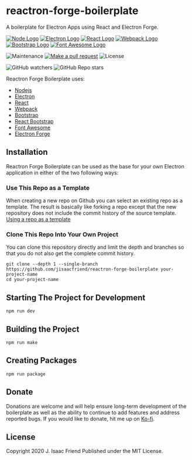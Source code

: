 # reactron-forge-boilerplate
A boilerplate for Electron Apps using React and Electron Forge.

[![Node Logo](https://www.vectorlogo.zone/logos/nodejs/nodejs-icon.svg)](https://nodejs.org/) [![Electron Logo](https://www.vectorlogo.zone/logos/electronjs/electronjs-icon.svg)](https://electronjs.org/) [![React Logo](https://www.vectorlogo.zone/logos/reactjs/reactjs-icon.svg)](https://angular.io/) [![Webpack Logo](https://www.vectorlogo.zone/logos/js_webpack/js_webpack-icon.svg)](https://webpack.js.org/) [![Bootstrap Logo](https://www.vectorlogo.zone/logos/getbootstrap/getbootstrap-icon.svg)](https://react-bootstrap.github.io/) [![Font Awesome Logo](https://www.vectorlogo.zone/logos/font-awesome/font-awesome-icon.svg)](https://fontawesome.com/)

![Maintenance](https://img.shields.io/maintenance/yes/2021)
[![Make a pull request](https://img.shields.io/badge/PRs-Welcome-brightgreen)](/pulls)
![License](https://img.shields.io/badge/License-MIT-brightgreen)

![GitHub watchers](https://img.shields.io/github/watchers/jisaacfriend/reactron-forge-boilerplate?label=Watch%20on%20Github&style=social)
![GitHub Repo stars](https://img.shields.io/github/stars/jisaacfriend/reactron-forge-boilerplate?style=social)

Reactron Forge Boilerplate uses:
* [Nodejs](https://nodejs.org)
* [Electron](https://electronjs.org/)
* [React](https://reactjs.org/)
* [Webpack](https://webpack.js.org/)
* [Bootstrap](https://getbootstrap.com/)
* [React Bootstrap](https://react-bootstrap.github.io/)
* [Font Awesome](https://fontawesome.com/)
* [Electron Forge](https://www.electronforge.io/)

## Installation
Reactron Forge Boilerplate can be used as the base for your own Electron application in either of the two following ways:

### Use This Repo as a Template
When creating a new repo on Github you can select an existing repo as a template.  The result is basically like forking a repo except that the new repository does not include the commit history of the source template.
[Using a repo as a template](https://user-images.githubusercontent.com/4657912/103611328-ac4be900-4ee7-11eb-8aef-c2ce2519c325.png)

### Clone This Repo Into Your Own Project
You can clone this repository directly and limit the depth and branches so that you do not also get the complete commit history.
```
git clone --depth 1 --single-branch https://github.com/jisaacfriend/reactron-forge-boilerplate your-project-name
cd your-project-name
```

## Starting The Project for Development
```
npm run dev
```

## Building the Project
```
npm run make
```

## Creating Packages
```
npm run package
```

## Donate
Donations are welcome and will help ensure long-term development of the boilerplate as well as the ability to continue to add features and address reported bugs.  If you would like to donate, hit me up on [Ko-fi](https://ko-fi.com/jisaacfriend).

## License
Copyright 2020 J. Isaac Friend
Published under the MIT License.
